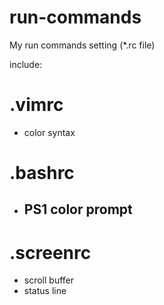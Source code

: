 run-commands
==

My run commands setting (*.rc file)

include:

# .vimrc
  * color syntax
# .bashrc
  * ## PS1 color prompt
# .screenrc
  * scroll buffer
  * status line
